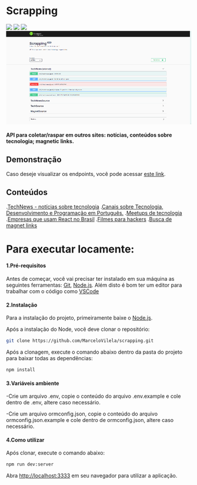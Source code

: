 # Scrapping

<div flex-direction="row">
  <img src="https://img.shields.io/static/v1?style=for-the-badge&logo=TypeScript&label=typescript&message=v3.9.2&color=success" />
  <img src="https://img.shields.io/static/v1?style=for-the-badge&logo=Node&label=Node&message=v14.16.0&color=success" />
  <img src="https://img.shields.io/static/v1?style=for-the-badge&logo=Express&label=express&message=v4.17.1&color=success" />
</div>

<div align="center">
    <img alt="Scrapping" title="Scrapping" src=".github/Swagger-UI.gif" />
</div>
<br />
<strong>API para coletar/raspar em outros sites: notícias, conteúdos sobre tecnologia; magnetic links.</strong>

## Demonstração

Caso deseje visualizar os endpoints, você pode acessar <a href="https://api-siteplaceholder.herokuapp.com/v1/docs">este link</a>.

## Conteúdos
.[TechNews - notícias sobre tecnologia](https://api-siteplaceholder.herokuapp.com/v1/doc/#/TechNews%20(stored))
.[Canais sobre Tecnologia, Desenvolvimento e Programação em Português.](https://api-siteplaceholder.herokuapp.com/v1/doc/#/TechSource/get_v1_tech_source_channels_br)
.[Meetups de tecnologia](https://api-siteplaceholder.herokuapp.com/v1/doc/#/TechSource/get_v1_tech_source_meetups)
.[Empresas que usam React no Brasil](https://api-siteplaceholder.herokuapp.com/v1/doc/#/TechSource/get_v1_tech_source_react_br)
.[Filmes para hackers](https://api-siteplaceholder.herokuapp.com/v1/doc/#/TechSource/get_v1_tech_source_movies)
.[Busca de magnet links](https://api-siteplaceholder.herokuapp.com/v1/doc/#/MagnetSource/get_v1_magnet_source_search)

# Para executar locamente:

#### 1.Pré-requisitos

Antes de começar, você vai precisar ter instalado em sua máquina as seguintes ferramentas:
[Git](https://git-scm.com), [Node.js](https://nodejs.org/en/).
Além disto é bom ter um editor para trabalhar com o código como [VSCode](https://code.visualstudio.com/)

#### 2.Instalação

Para a instalação do projeto, primeiramente baixe o <a href="https://nodejs.org/en/">Node.js</a>.

Após a instalação do Node, você deve clonar o repositório:
```bash
git clone https://github.com/MarceloVilela/scrapping.git
```
Após a clonagem, execute o comando abaixo dentro da pasta do projeto para baixar todas as dependências:
```bash
npm install
```

#### 3.Variáveis ambiente
-Crie um arquivo .env,
copie o conteúdo do arquivo .env.example e cole dentro de .env,
altere caso necessário.

-Crie um arquivo ormconfig.json,
copie o conteúdo do arquivo ormconfig.json.example e cole dentro de ormconfig.json,
altere caso necessário.

#### 4.Como utilizar

Após clonar, execute o comando abaixo:

```bash
npm run dev:server
```

Abra [http://localhost:3333](http://localhost:3333) em seu navegador para utilizar a aplicação.
